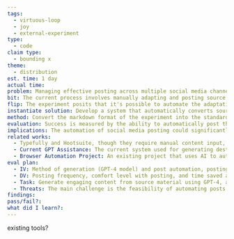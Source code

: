 ```yaml
---
tags:
  - virtuous-loop
  - joy
  - external-experiment
type:
  - code
claim type:
  - bounding x
theme:
  - distribution
est. time: 1 day
actual time: 
problem: Managing effective posting across multiple social media channels is complex due to the need for content adaptation to each platform's unique environment and audience preferences.
bit: The current process involves manually adapting and posting source material to fit the specific requirements and audience of each social media channel.
flip: The experiment posits that it's possible to automate the adaptation of source content into suitable formats for various social media platforms, starting with text-based content for Twitter and LinkedIn.
instantiate solution: Develop a system that automatically converts source material into appropriately formatted content for Twitter and LinkedIn, with plans to expand to visual platforms like Instagram and TikTok.
method: Convert the markdown format of the experiment into the standard format for social media posts using the LinkedIn and Twitter APIs to automate posting.
evaluation: Success is measured by the ability to automatically post the adapted content to Twitter and LinkedIn without manual intervention.
implications: The automation of social media posting could significantly reduce the manual effort involved, allowing for more efficient content distribution. However, there's a risk of generating and posting insensitive or inappropriate content, suggesting the need for a review mechanism before posts go live.
related works: 
  - Typefully and Hootsuite, though they require manual content input, are similar tools. The concept of converting source material into multiple target formats for social media is a novel approach not widely seen in existing solutions.
  - Current GPT Assistance: The current system used for generating destination materials.
  - Browser Automation Project: An existing project that uses AI to automate browser actions, potentially relevant for posting if API options are not feasible.
eval plan: 
  - IV: Method of generation (GPT-4 model) and post automation, posting schedule automation.
  - DV: Posting frequency, comfort level with posting, and time saved across multiple channels.
  - Task: Generate engaging content from source material using GPT-4, and automate the distribution to Twitter and LinkedIn. Explore API capabilities for posting and, if necessary, consider browser automation as an alternative.
  - Threats: The main challenge is the feasibility of automating posts through the Twitter and LinkedIn APIs. If API posting is not viable, browser automation might be required, which complicates the process.
findings: 
pass/fail?:
what did I learn?: 
---
```


 existing tools? 